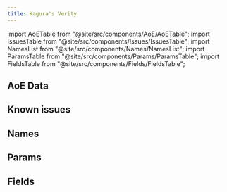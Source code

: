```yaml
---
title: Kagura's Verity
---
```


import AoETable from "@site/src/components/AoE/AoETable";
import IssuesTable from "@site/src/components/Issues/IssuesTable";
import NamesList from "@site/src/components/Names/NamesList";
import ParamsTable from "@site/src/components/Params/ParamsTable";
import FieldsTable from "@site/src/components/Fields/FieldsTable";

## AoE Data

<AoETable item_key="kagurasverity" data_src="weapon" />

## Known issues

<IssuesTable item_key="kagurasverity" data_src="weapon" />

## Names

<NamesList item_key="kagurasverity" data_src="weapon" />

## Params

<ParamsTable item_key="kagurasverity" data_src="weapon" />

## Fields

<FieldsTable item_key="kagurasverity" data_src="weapon" />
